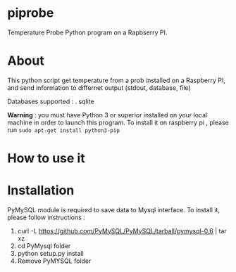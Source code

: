 piprobe
=======

Temperature Probe Python program on a Rapbserry PI.


# About
This python script get temperature from a prob installed on a Raspberry PI, and send information to differnet output (stdout, database, file)

Databases supported :
 . sqlite

**Warning** : you must have Python 3 or superior installed on your local machine in order to launch this program.
To install it on raspberry pi , please run `sudo apt-get install python3-pip`

# How to use it


# Installation

PyMySQL module is required to save data to Mysql interface.
To install it, please follow instructions :
 1. curl -L https://github.com/PyMySQL/PyMySQL/tarball/pymysql-0.6 | tar xz
 2. cd PyMysql folder
 3. python setup.py install
 4. Remove PyMYSQL folder




